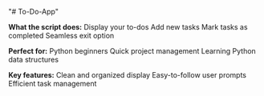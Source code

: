 "# To-Do-App" 

**What the script does:**
Display your to-dos
Add new tasks
Mark tasks as completed
Seamless exit option

**Perfect for:**
Python beginners
Quick project management
Learning Python data structures

**Key features:**
Clean and organized display
Easy-to-follow user prompts
Efficient task management
